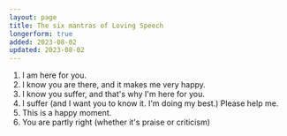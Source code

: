 ```yaml
---
layout: page
title: The six mantras of Loving Speech
longerform: true
added: 2023-08-02
updated: 2023-08-02
---
```


1. I am here for you.
2. I know you are there, and it makes me very happy.
3. I know you suffer, and that's why I'm here for you.
4. I suffer (and I want you to know it. I'm doing my best.) Please help me. 
5. This is a happy moment.
6. You are partly right (whether it's praise or criticism)